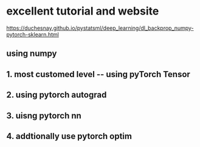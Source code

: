 # excellent tutorial and website
https://duchesnay.github.io/pystatsml/deep_learning/dl_backprop_numpy-pytorch-sklearn.html

## using numpy

## 1. most customed level -- using pyTorch Tensor

## 2. using pytorch autograd

## 3. uisng pytorch nn

## 4. addtionally use pytorch optim
